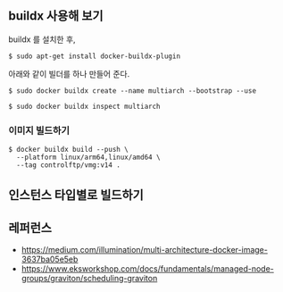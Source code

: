 ## buildx 사용해 보기 ##

buildx 를 설치한 후, 
```
$ sudo apt-get install docker-buildx-plugin
```
아래와 같이 빌더를 하나 만들어 준다. 
```
$ sudo docker buildx create --name multiarch --bootstrap --use

$ sudo docker buildx inspect multiarch
```

### 이미지 빌드하기 ###
```
$ docker buildx build --push \
  --platform linux/arm64,linux/amd64 \
  --tag controlftp/vmg:v14 .
```



## 인스턴스 타입별로 빌드하기 ##


## 레퍼런스 ##
* https://medium.com/illumination/multi-architecture-docker-image-3637ba05e5eb
* https://www.eksworkshop.com/docs/fundamentals/managed-node-groups/graviton/scheduling-graviton
